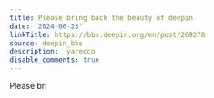 ```yaml
---
title: Please bring back the beauty of deepin
date: '2024-06-23'
linkTitle: https://bbs.deepin.org/en/post/269278
source: deepin_bbs
description:  yarecco 
disable_comments: true
---
```

Please bri
